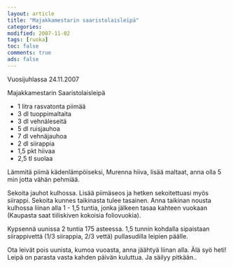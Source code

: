 ```yaml
--- 
layout: article 
title: "Majakkamestarin saaristolaisleipä" 
categories: 
modified: 2007-11-02 
tags: [ruoka]
toc: false 
comments: true 
ads: false 
--- 
```


Vuosijuhlassa 24.11.2007

Majakkamestarin Saaristolaisleipä

-   1 litra rasvatonta piimää
-   3 dl tuoppimaltaita
-   3 dl vehnäleseitä
-   5 dl ruisjauhoa
-   7 dl vehnäjauhoa
-   2 dl siirappia
-   1,5 pkt hiivaa
-   2,5 tl suolaa

Lämmitä piimä kädenlämpöiseksi, Murenna hiiva, lisää maltaat, anna olla
5 min jotta vähän pehmiää.

Sekoita jauhot kulhossa. Lisää piimäseos ja hetken sekoitettuasi myös
siirappi. Sekoita kunnes taikinasta tulee tasainen. Anna taikinan nousta
kulhossa liinan alla 1 - 1,5 tuntia, jonka jälkeen tasaa kahteen vuokaan
(Kaupasta saat tiiliskiven kokoisia foliovuokia). 

Kypsennä uunissa 2 tuntia 175 asteessa. 1,5 tunnin kohdalla sipaistaan
siirappivettä (1/3 siirappia, 2/3 vettä) pullasudilla leipien päälle.

Ota leivät pois uunista, kumoa vuoasta, anna jäähtyä liinan alla. Älä
syö heti! Leipä on parasta vasta kahden päivän kuluttua. Ja säilyy
pitkään..

